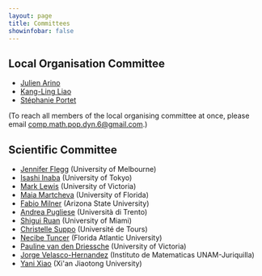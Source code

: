```yaml
---
layout: page
title: Committees
showinfobar: false
---
```


## Local Organisation Committee
- [Julien Arino](https://julien-arino.github.io)
- [Kang-Ling Liao](https://kang-lingliao.wixsite.com/mysite-1/home)
- [Stéphanie Portet](https://server.math.umanitoba.ca/~sportet/index.html)

(To reach all members of the local organising committee at once, please email [comp.math.pop.dyn.6@gmail.com](mailto:comp.math.pop.dyn.6@gmail.com).)

## Scientific Committee
- [Jennifer Flegg](https://blogs.unimelb.edu.au/jennifer-flegg/) (University of Melbourne)
- [Isashi Inaba](https://www.ms.u-tokyo.ac.jp/~inaba/index.html) (University of Tokyo)
- [Mark Lewis](http://grad.biology.ualberta.ca/mlewis/) (University of Victoria)
- [Maia Martcheva](https://people.clas.ufl.edu/maia/) (University of Florida)
- [Fabio Milner](https://math.la.asu.edu/~milner/welc_eng.html) (Arizona State University)
- [Andrea Pugliese](https://andrea-pugliese.maths.unitn.it/) (Università di Trento)
- [Shigui Ruan](https://www.math.miami.edu/~ruan/) (University of Miami)
- [Christelle Suppo](https://www.univ-tours.fr/annuaire/christelle-suppo) (Université de Tours)
- [Necibe Tuncer](http://www.math.fau.edu/people/faculty/tuncer.php) (Florida Atlantic University)
- [Pauline van den Driessche](https://www.math.uvic.ca/faculty/pvdd/) (University of Victoria)
- [Jorge Velasco-Hernandez](https://scholar.google.com/citations?user=xX3umOsAAAAJ) (Instituto de Matematicas UNAM-Juriquilla)
- [Yani Xiao](https://www.researchgate.net/profile/Yanni-Xiao) (Xi'an Jiaotong University)
